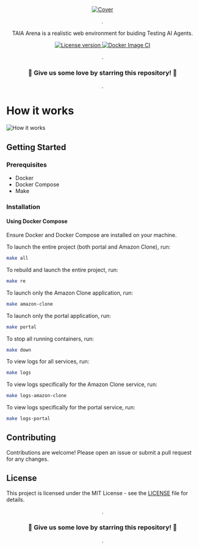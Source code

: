 <p align="center">
  <a href="https://magicinspector.com"><img src="https://github.com/user-attachments/assets/c08ab325-cdd9-4dd9-8ede-df385960f2c1" alt="Cover"></a>
</p>

<p align="center">
    <em>.</em>
</p>

<p align=center>
TAIA Arena is a realistic web environment for buiding Testing AI Agents.
</p>

<p align="center">
<a href="" target="_blank">
    <img src="https://img.shields.io/badge/License-MIT-blue.svg" alt="License version">
</a>
<a href="" target="_blank">
    <img src="https://img.shields.io/badge/Status-Under Active Development-green.svg" alt="Docker Image CI">
</a>
</p>

<p align="center">
.
</p>

<h3 align="center">
🌟 Give us some love by starring this repository! 🌟  
</h3>

<p align="center">
.
</p>


# How it works

<img alt="How it works" src="https://github.com/user-attachments/assets/ec3c5ec3-da34-488e-a82b-c8f72397e4ce" />

## Getting Started

### Prerequisites

- Docker
- Docker Compose
- Make

### Installation

#### Using Docker Compose

Ensure Docker and Docker Compose are installed on your machine.

To launch the entire project (both portal and Amazon Clone), run:
   ```bash
   make all
   ```

To rebuild and launch the entire project, run:
   ```bash
   make re
   ```

To launch only the Amazon Clone application, run:
   ```bash
   make amazon-clone
   ```

To launch only the portal application, run:
   ```bash
   make portal
   ```

To stop all running containers, run:
   ```bash
   make down
   ```

To view logs for all services, run:
   ```bash
   make logs
   ```

To view logs specifically for the Amazon Clone service, run:
   ```bash
   make logs-amazon-clone
   ```

To view logs specifically for the portal service, run:
   ```bash
   make logs-portal
   ```

## Contributing

Contributions are welcome! Please open an issue or submit a pull request for any changes.

## License

This project is licensed under the MIT License - see the [LICENSE](LICENSE) file for details. 


<p align="center">
.
</p>

<h3 align="center">
🌟 Give us some love by starring this repository! 🌟  
</h3>

<p align="center">
.
</p>
